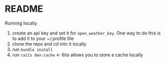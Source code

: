 # README

Running locally

1. create an api key and set it for `open_weather_key`. One way to do this is to add it to your ~/.profile file
1. clone the repo and cd into it locally
1. run `bundle install`
1. run `rails dev:cache` <- this allows you to store a cache locally
